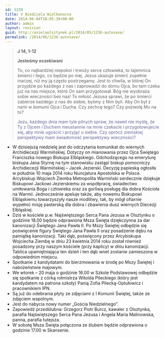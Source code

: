 ```yaml
---
id: 1239
title: V Niedziela Wielkanocna
date: 2014-06-04T18:05:30+00:00
author: admin
layout: revision
guid: http://anielaolsztynek.pl/2014/05/1236-autosave/
permalink: /2014/06/1236-autosave/
---
```

> **J 14, 1-12**
> 
> **Jesteśmy oczekiwani**
> 
> To, co najbardziej niepokoi i trwoży serce człowieka, to tajemnica śmierci i tego, co będzie po niej. Jezus ukazuje śmierć zupełnie inaczej, niż my ją często postrzegamy. Jest to chwila, w której On przyjdzie po każdego z nas i zaprowadzi do domu Ojca, bo tam czeka już na nas miejsce, które On sam przygotował. Bóg nie wyobraża sobie wieczności bez nas! To miłość Jezusa sprawi, że po śmierci zabierze każdego z nas do siebie, byśmy z Nim byli. Aby On był z nami w komunii Ojca i Ducha. Czy zechcę tego? Czy pozwolę Mu na to?
> 
> <span style="color: #666699;">Jezu, każdego dnia mam tyle pilnych spraw, że nawet nie myślę, że Ty z Ojcem i Duchem nieustannie na mnie czekacie i przygotowujecie się, aby mnie ugościć i przyjąć u siebie. Czy oprócz ziemskiej perspektywy mam świadomość perspektywy wieczności?</span>

  * W dzisiejszą niedzielę jest do odczytania komunikat do wiernych Archidiecezji Warmińskiej. Dotyczy on mianowania przez Ojca Świętego Franciszka nowego Biskupa Elbląskiego. Odchodzącego na emeryturę biskupa Jana Styrnę na tym stanowisku zastąpi biskup pomocniczy Archidiecezji Warmińskiej &#8211; Jacek Jezierski. Decyzję papieską ogłosiła w południe 10 maja 2014 roku Nuncjatura Apostolska w Polsce. Arcybiskup Wojciech Ziemba Metropolita Warmiński serdecznie dziękuje Biskupowi Jackowi Jezierskiemu za współpracę, świadectwo umiłowania Boga i człowieka oraz za gorliwą posługę dla dobra Kościoła na Warmii. Jednocześnie apeluje także, aby nowemu Biskupowi Elbląskiemu towarzyszyły nasze modlitwy, tak, by mógł ofiarnie wypełnić misję pasterską dla dobra i zbawienia dusz wiernych Diecezji Elbląskiej.
  * Dziś w kościele p.w. Najświętszego Serca Pana Jezusa w Olsztynku o godzinie 18.00 będzie odprawiona Msza Święta dziękczynna za dar kanonizacji Świętego Jana Pawła II. Po Mszy Świętej odbędzie się poświęcenie figury Świętego Jana Pawła II oraz posadzenie dębu na pamiątkę kanonizacji. Taki dąb, poświęcony przez Arcybiskupa Wojciecha Ziembę w dniu 23 kwietnia 2014 roku został również posadzony przy naszym kościele (przy kaplicy) w dniu kanonizacji. Tablica upamiętniająca ten dzień i ten dąb wnet zostanie zamieszona w odpowiednim miejscu.
  * Spotkanie z kandydatami do bierzmowania w środę po Mszy Świętej i nabożeństwie majowym.
  * We wtorek &#8211; 20 maja o godzinie 16.00 w Szkole Podstawowej odbędzie się spotkanie z córką rotmistrza Witolda Pileckiego (który jest kandydatem na patrona szkoły) Panią Zofia Pilecką-Optułowicz i pracownikiem IPN.
  * Są już do odebrania płyty ze zdjęciami z I Komunii Świętej, także ze zdjęciem wspólnym.
  * Jest do nabycia nowy numer &#8222;Gościa Niedzielnego&#8221;.
  * Zapowiedź przedślubna: Grzegorz Piotr Burcz, kawaler z Olsztynka, parafia Najświętszego Serca Pana Jezusa i Angela Maria Malinowska, panna, parafia tutejsza.
  * W sobotę Msza Święta połączona ze ślubem będzie odprawiona o godzinie 17.00 w Skansenie.